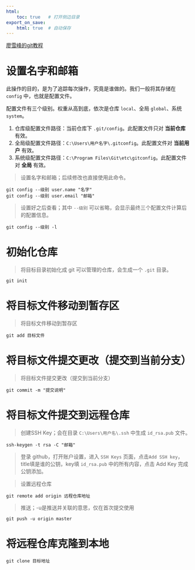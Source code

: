 ```yaml
---
html:
    toc: true   # 打开侧边目录
export_on_save:
    html: true  # 自动保存
---
```


[廖雪峰的git教程](https://www.liaoxuefeng.com/wiki/896043488029600)

# 设置名字和邮箱

此操作的目的，是为了追踪每次操作，究竟是谁做的。我们一般将其存储在 `config` 中，也就是配置文件。

配置文件有三个级别。权重从高到底，依次是仓库 `local`、全局 `global`、系统 `system`。

1. 仓库级配置文件路径：当前仓库下 `.git/config`。此配置文件只对 **当前仓库** 有效。
2. 全局级配置文件路径：`C:\Users\用户名字\.gitconfig`。此配置文件对 **当前用户** 有效。
3. 系统级配置文件路径：`C:\Program Files\Git\etc\gitconfig`。此配置文件对 **全局** 有效。

> 设置名字和邮箱；后续修改也直接使用此命令。
```shell
git config --级别 user.name "名字"
git config --级别 user.email "邮箱"
```
> 设置好之后查看；其中 `--级别` 可以省略，会显示最终三个配置文件计算后的配置信息。
```shell
git config --级别 -l
```

# 初始化仓库

> 将目标目录初始化成 git 可以管理的仓库，会生成一个 `.git` 目录。
```shell
git init
```

# 将目标文件移动到暂存区

> 将目标文件移动到暂存区
```shell
git add 目标文件
```

# 将目标文件提交更改（提交到当前分支）

> 将目标文件提交更改（提交到当前分支）
```shell
git commit -m "提交说明"
```

# 将目标文件提交到远程仓库

> 创建SSH Key；会在目录 `C:\Users\用户名\.ssh` 中生成 `id_rsa.pub` 文件。
```shell
ssh-keygen -t rsa -C "邮箱"
```

> 登录 github，打开账户设置，进入 `SSH Keys` 页面，点击`Add SSH key`，title填是谁的公钥，key填 `id_rsa.pub` 中的所有内容，点击 Add Key 完成公钥添加。

> 设置远程仓库
```shell
git remote add origin 远程仓库地址
```

> 推送；-u是推送并关联的意思，仅在首次提交使用
```shell
git push -u origin master
```

# 将远程仓库克隆到本地

```shell
git clone 目标地址
```